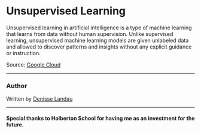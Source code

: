 # Unsupervised Learning

Unsupervised learning in artificial intelligence is a type of machine learning that learns from data without human supervision. Unlike supervised learning, unsupervised machine learning models are given unlabeled data and allowed to discover patterns and insights without any explicit guidance or instruction. 

Source: [Google Cloud](https://cloud.google.com/discover/what-is-unsupervised-learning)

----

### Author

Written by [Denisse Landau](www.linkedin.com/in/denisselandau)

---

#### Special thanks to Holberton School for having me as an investment for the future.